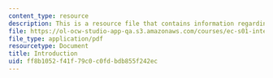 ```yaml
---
content_type: resource
description: This is a resource file that contains information regarding introduction.
file: https://ol-ocw-studio-app-qa.s3.amazonaws.com/courses/ec-s01-internet-technology-in-local-and-global-communities-spring-2005-summer-2005/ff8b1052f41f79c0c0fdbdb855f242ec_MITEC_S01S05_l1_introd.pdf
file_type: application/pdf
resourcetype: Document
title: Introduction
uid: ff8b1052-f41f-79c0-c0fd-bdb855f242ec
---
```

